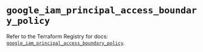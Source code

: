 # `google_iam_principal_access_boundary_policy`

Refer to the Terraform Registry for docs: [`google_iam_principal_access_boundary_policy`](https://registry.terraform.io/providers/hashicorp/google/6.24.0/docs/resources/iam_principal_access_boundary_policy).

